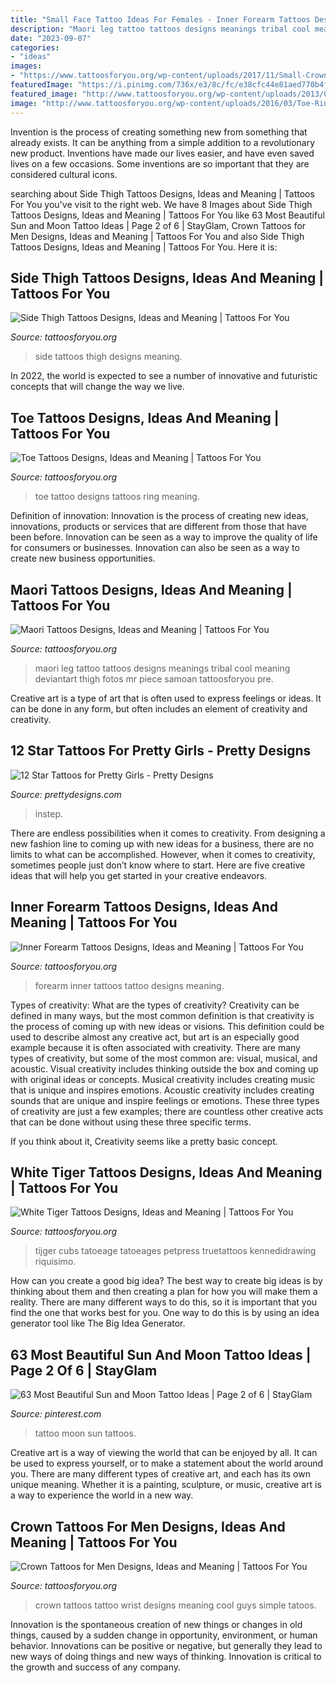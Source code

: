 ```yaml
---
title: "Small Face Tattoo Ideas For Females - Inner Forearm Tattoos Designs, Ideas And Meaning"
description: "Maori leg tattoo tattoos designs meanings tribal cool meaning deviantart thigh fotos mr piece samoan tattoosforyou pre"
date: "2023-09-07"
categories:
- "ideas"
images:
- "https://www.tattoosforyou.org/wp-content/uploads/2017/11/Small-Crown-Tattoos-for-Men.jpg"
featuredImage: "https://i.pinimg.com/736x/e3/8c/fc/e38cfc44e81aed770b4fb338d886e037.jpg"
featured_image: "http://www.tattoosforyou.org/wp-content/uploads/2013/09/Maori-Tattoo-Meanings.jpg"
image: "http://www.tattoosforyou.org/wp-content/uploads/2016/03/Toe-Ring-Tattoo.jpg"
---
```



Invention is the process of creating something new from something that already exists. It can be anything from a simple addition to a revolutionary new product. Inventions have made our lives easier, and have even saved lives on a few occasions. Some inventions are so important that they are considered cultural icons.

	

		
searching about Side Thigh Tattoos Designs, Ideas and Meaning | Tattoos For You you've visit to the right web. We have 8 Images about Side Thigh Tattoos Designs, Ideas and Meaning | Tattoos For You like 63 Most Beautiful Sun and Moon Tattoo Ideas | Page 2 of 6 | StayGlam, Crown Tattoos for Men Designs, Ideas and Meaning | Tattoos For You and also Side Thigh Tattoos Designs, Ideas and Meaning | Tattoos For You. Here it is:
		
    
## Side Thigh Tattoos Designs, Ideas And Meaning | Tattoos For You

<img loading=lazy src="https://www.tattoosforyou.org/wp-content/uploads/2017/06/Thigh-Side-Tattoos.jpg" onerror="this.onerror=null;this.src='https://tse1.mm.bing.net/th?id=OIP.nIyOEQbZpQNAY0U38tJ80wHaJ4&amp;pid=15.1';" alt="Side Thigh Tattoos Designs, Ideas and Meaning | Tattoos For You">

_Source: tattoosforyou.org_

>side tattoos thigh designs meaning. 

	

In 2022, the world is expected to see a number of innovative and futuristic concepts that will change the way we live.

    
## Toe Tattoos Designs, Ideas And Meaning | Tattoos For You

<img loading=lazy src="http://www.tattoosforyou.org/wp-content/uploads/2016/03/Toe-Ring-Tattoo.jpg" onerror="this.onerror=null;this.src='https://tse4.mm.bing.net/th?id=OIP.nX7qW7lR0HILRH0FHxwi3wHaLG&amp;pid=15.1';" alt="Toe Tattoos Designs, Ideas and Meaning | Tattoos For You">

_Source: tattoosforyou.org_

>toe tattoo designs tattoos ring meaning. 

	

Definition of innovation:
Innovation is the process of creating new ideas, innovations, products or services that are different from those that have been before. Innovation can be seen as a way to improve the quality of life for consumers or businesses. Innovation can also be seen as a way to create new business opportunities.

    
## Maori Tattoos Designs, Ideas And Meaning | Tattoos For You

<img loading=lazy src="http://www.tattoosforyou.org/wp-content/uploads/2013/09/Maori-Tattoo-Meanings.jpg" onerror="this.onerror=null;this.src='https://tse3.mm.bing.net/th?id=OIP.YbYVT5528yLLecRlUuzs2gHaMH&amp;pid=15.1';" alt="Maori Tattoos Designs, Ideas and Meaning | Tattoos For You">

_Source: tattoosforyou.org_

>maori leg tattoo tattoos designs meanings tribal cool meaning deviantart thigh fotos mr piece samoan tattoosforyou pre. 

	

Creative art is a type of art that is often used to express feelings or ideas. It can be done in any form, but often includes an element of creativity and creativity.

    
## 12 Star Tattoos For Pretty Girls - Pretty Designs

<img loading=lazy src="https://www.prettydesigns.com/wp-content/uploads/2014/12/Instep-Star-Tattoo.jpg" onerror="this.onerror=null;this.src='https://tse3.mm.bing.net/th?id=OIP.qgfvNbsCF936kEU423GwwwAAAA&amp;pid=15.1';" alt="12 Star Tattoos for Pretty Girls - Pretty Designs">

_Source: prettydesigns.com_

>instep. 

	

There are endless possibilities when it comes to creativity. From designing a new fashion line to coming up with new ideas for a business, there are no limits to what can be accomplished. However, when it comes to creativity, sometimes people just don’t know where to start. Here are five creative ideas that will help you get started in your creative endeavors.

    
## Inner Forearm Tattoos Designs, Ideas And Meaning | Tattoos For You

<img loading=lazy src="https://www.tattoosforyou.org/wp-content/uploads/2017/06/Tattoo-Ideas-for-Inner-Forearm-225x300.jpg" onerror="this.onerror=null;this.src='https://tse1.mm.bing.net/th?id=OIP.O1lH3B0VOsp-Nt6h_mibAQAAAA&amp;pid=15.1';" alt="Inner Forearm Tattoos Designs, Ideas and Meaning | Tattoos For You">

_Source: tattoosforyou.org_

>forearm inner tattoos tattoo designs meaning. 

	

Types of creativity: What are the types of creativity?
Creativity can be defined in many ways, but the most common definition is that creativity is the process of coming up with new ideas or visions. This definition could be used to describe almost any creative act, but art is an especially good example because it is often associated with creativity.
There are many types of creativity, but some of the most common are: visual, musical, and acoustic. Visual creativity includes thinking outside the box and coming up with original ideas or concepts. Musical creativity includes creating music that is unique and inspires emotions. Acoustic creativity includes creating sounds that are unique and inspire feelings or emotions. These three types of creativity are just a few examples; there are countless other creative acts that can be done without using these three specific terms.

If you think about it, Creativity seems like a pretty basic concept.

    
## White Tiger Tattoos Designs, Ideas And Meaning | Tattoos For You

<img loading=lazy src="https://www.tattoosforyou.org/wp-content/uploads/2016/03/White-Tiger-Tattoos-for-Girls.jpg" onerror="this.onerror=null;this.src='https://tse2.mm.bing.net/th?id=OIP.ZDZUFDW6akgsjM4Ovb2AzgHaLE&amp;pid=15.1';" alt="White Tiger Tattoos Designs, Ideas and Meaning | Tattoos For You">

_Source: tattoosforyou.org_

>tijger cubs tatoeage tatoeages petpress truetattoos kennedidrawing riquisimo. 

	

How can you create a good big idea?
The best way to create big ideas is by thinking about them and then creating a plan for how you will make them a reality. There are many different ways to do this, so it is important that you find the one that works best for you. One way to do this is by using an idea generator tool like The Big Idea Generator.

    
## 63 Most Beautiful Sun And Moon Tattoo Ideas | Page 2 Of 6 | StayGlam

<img loading=lazy src="https://i.pinimg.com/736x/e3/8c/fc/e38cfc44e81aed770b4fb338d886e037.jpg" onerror="this.onerror=null;this.src='https://tse4.mm.bing.net/th?id=OIP.89OD1_dviqQoJU_JUZVlCwHaLH&amp;pid=15.1';" alt="63 Most Beautiful Sun and Moon Tattoo Ideas | Page 2 of 6 | StayGlam">

_Source: pinterest.com_

>tattoo moon sun tattoos. 

	

Creative art is a way of viewing the world that can be enjoyed by all. It can be used to express yourself, or to make a statement about the world around you. There are many different types of creative art, and each has its own unique meaning. Whether it is a painting, sculpture, or music, creative art is a way to experience the world in a new way.

    
## Crown Tattoos For Men Designs, Ideas And Meaning | Tattoos For You

<img loading=lazy src="https://www.tattoosforyou.org/wp-content/uploads/2017/11/Small-Crown-Tattoos-for-Men.jpg" onerror="this.onerror=null;this.src='https://tse3.mm.bing.net/th?id=OIP.IvZnX5iCI8ezlg7gsMf-aAHaJ3&amp;pid=15.1';" alt="Crown Tattoos for Men Designs, Ideas and Meaning | Tattoos For You">

_Source: tattoosforyou.org_

>crown tattoos tattoo wrist designs meaning cool guys simple tatoos. 

	

Innovation is the spontaneous creation of new things or changes in old things, caused by a sudden change in opportunity, environment, or human behavior. Innovations can be positive or negative, but generally they lead to new ways of doing things and new ways of thinking. Innovation is critical to the growth and success of any company.

